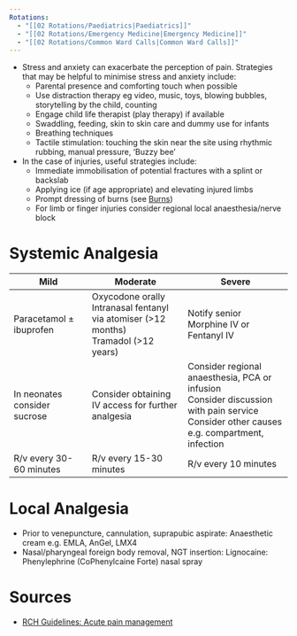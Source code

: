 ```yaml
---
Rotations:
  - "[[02 Rotations/Paediatrics|Paediatrics]]"
  - "[[02 Rotations/Emergency Medicine|Emergency Medicine]]"
  - "[[02 Rotations/Common Ward Calls|Common Ward Calls]]"
---
```

- Stress and anxiety can exacerbate the perception of pain. Strategies that may be helpful to minimise stress and anxiety include:
	- Parental presence and comforting touch when possible
	- Use distraction therapy eg video, music, toys, blowing bubbles, storytelling by the child, counting
	- Engage child life therapist (play therapy) if available
	- Swaddling, feeding, skin to skin care and dummy use for infants
	- Breathing techniques
	- Tactile stimulation: touching the skin near the site using rhythmic rubbing, manual pressure, ‘Buzzy bee’
- In the case of injuries, useful strategies include:
	- Immediate immobilisation of potential fractures with a splint or backslab
	- Applying ice (if age appropriate) and elevating injured limbs
	- Prompt dressing of burns (see [Burns](https://www.rch.org.au/clinicalguide/guideline_index/Burns/))
	- For limb or finger injuries consider regional local anaesthesia/nerve block
# Systemic Analgesia

| Mild                         | Moderate                                                                                   | Severe                                                                                                                                       |
| ---------------------------- | ------------------------------------------------------------------------------------------ | -------------------------------------------------------------------------------------------------------------------------------------------- |
| Paracetamol ± ibuprofen      | Oxycodone orally <br>Intranasal fentanyl via atomiser (>12 months)<br>Tramadol (>12 years) | Notify senior<br>Morphine IV or Fentanyl IV                                                                                                  |
| In neonates consider sucrose | Consider obtaining IV access for further analgesia                                         | Consider regional anaesthesia, PCA or infusion<br>Consider discussion with pain service<br>Consider other causes e.g. compartment, infection |
| R/v every 30-60 minutes      | R/v every 15-30 minutes                                                                    | R/v every 10 minutes                                                                                                                         |

# Local Analgesia
- Prior to venepuncture, cannulation, suprapubic aspirate: Anaesthetic cream e.g. EMLA, AnGel, LMX4
- Nasal/pharyngeal foreign body removal, NGT insertion: Lignocaine: Phenylephrine (CoPhenylcaine Forte) nasal spray
# Sources
- [RCH Guidelines: Acute pain management](https://www.rch.org.au/clinicalguide/guideline_index/Acute_pain_management/)